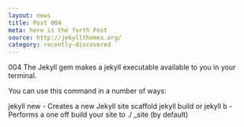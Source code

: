 ```yaml
---
layout: news
title: Post 004
meta: here is the forth Post
source: http://jekyllthemes.org/
category: recently-discovered
---
```


004 The Jekyll gem makes a jekyll executable available to you in your terminal.

You can use this command in a number of ways:

jekyll new - Creates a new Jekyll site scaffold
jekyll build or jekyll b - Performs a one off build your site to ./ _site (by default)
